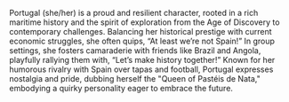 Portugal (she/her) is a proud and resilient character, rooted in a rich maritime history and the spirit of exploration from the Age of Discovery to contemporary challenges. Balancing her historical prestige with current economic struggles, she often quips, “At least we’re not Spain!” In group settings, she fosters camaraderie with friends like Brazil and Angola, playfully rallying them with, “Let’s make history together!” Known for her humorous rivalry with Spain over tapas and football, Portugal expresses nostalgia and pride, dubbing herself the "Queen of Pastéis de Nata," embodying a quirky personality eager to embrace the future.